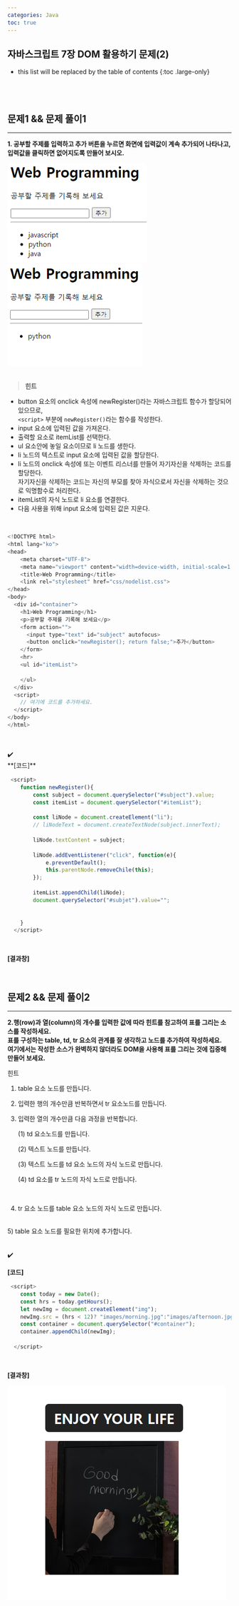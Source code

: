 ```yaml
---
categories: Java
toc: true
---
```


## 자바스크립트 7장 DOM 활용하기 문제(2) 
* this list will be replaced by the table of contents
{:toc .large-only}
  <br> 
  <br>
  <br>
  <br>
 

## 문제1 && 문제 풀이1
___
**1. 공부할 주제를 입력하고 추가 버튼을 누르면 화면에 입력값이 계속 추가되어 나타나고,** <br>
**입력값을 클릭하면 없어지도록 만들어 보시오.** <br>

![첨부1](https://github.com/YuiLoong/YuiLoong.github.io/blob/master/assets/img/0404_1.png?raw=true)
<br>
![첨부2](https://github.com/YuiLoong/YuiLoong.github.io/blob/master/assets/img/0404_2.png?raw=true)
<br>
<br>

>**힌트** <br>

 * button 요소의 onclick 속성에 newRegister()라는 자바스크립트 함수가 할당되어 있으므로, <br>
 `<script>` 부분에 `newRegister()`라는 함수를 작성한다.<br>
 * input 요소에 입력된 값을 가져온다. <br>
 * 출력할 요소로 itemList를 선택한다. <br>
 * ul 요소안에 놓일 요소이므로 li 노드를 생한다.<br>
 * li 노드의 텍스트로  input 요소에 입력된 값을 할당한다. <br>
 * li 노드의 onclick 속성에 또는 이벤트 리스너를 만들어 자기자신을 삭제하는 코드를 할당한다. <br>
   자기자신을 삭제하는 코드는 자신의 부모를 찾아 자식으로서 자신을 삭제하는 것으로 익명함수로 처리한다. <br>
 * itemList의 자식 노드로 li 요소를 연결한다. <br>
 * 다음 사용을 위해 input 요소에 입력된 값은 지운다. <br>
<br>
	 
```js
<!DOCTYPE html>
<html lang="ko">
<head>
	<meta charset="UTF-8">
	<meta name="viewport" content="width=device-width, initial-scale=1.0">
	<title>Web Programming</title>
	<link rel="stylesheet" href="css/nodelist.css">
</head>
<body>
  <div id="container">
    <h1>Web Programming</h1>
    <p>공부할 주제를 기록해 보세요</p>
    <form action="">
      <input type="text" id="subject" autofocus>
      <button onclick="newRegister(); return false;">추가</button>
    </form>
    <hr>  
    <ul id="itemList">
  
    </ul>  
  </div>
  <script>
    // 여기에 코드를 추가하세요.
  </script>
</body>
</html>
```



<br>
<br>
✔️
<br>
**[코드]** <br>


```js
 <script>
    function newRegister(){
        const subject = document.querySelector("#subject").value;
        const itemList = document.querySelector("#itemList");

        const liNode = document.createElement("li");
        // liNodeText = document.createTextNode(subject.innerText);

        liNode.textContent = subject;

        liNode.addEventListener("click", function(e){
            e.preventDefault();
            this.parentNode.removeChile(this);
        });

        itemList.appendChild(liNode);
        document.querySelector("#subjet").value="";


    }
  </script>
```
<br>

**[결과창]** <br> 

<br>

## 문제2 && 문제 풀이2
___
**2.행(row)과 열(column)의 개수를 입력한 값에 따라 힌트를 참고하여 표를 그리는 소스를 작성하세요.** <br>
**표를 구성하는 table, td, tr 요소의 관계를 잘 생각하고 노드를 추가하여 작성하세요.** <br>
**여기에서는 작성한 소스가 완벽하지 않더라도 DOM을 사용해 표를 그리는 것에 집중해 만들어 보세요.** <br>

힌트

1) table 요소 노드를 만듭니다.<br>

2) 입력한 행의 개수만큼 반복하면서 tr 요소노드를 만듭니다.<br>

3) 입력한 열의 개수만큼 다음 과정을 반복합니다.<br>

    (1) td 요소노드를 만듭니다.<br>

    (2) 텍스트 노드를 만듭니다.<br>

    (3) 텍스트 노드를 td 요소 노드의 자식 노드로 만듭니다. <br>

    (4) td 요소를 tr 노드의 자식 노드로 만듭니다. <br>
<br>

4) tr 요소 노드를 table 요소 노드의 자식 노드로 만듭니다.
<br>
5) table 요소 노드를 필요한 위치에 추가합니다.
<br>
<br>
<br>
✔️

<br>

**[코드]** <br>

```js
 <script>
    const today = new Date();
    const hrs = today.getHours();
    let newImg = document.createElement("img");
    newImg.src = (hrs < 12)? "images/morning.jpg":"images/afternoon.jpg";
    const container = document.querySelector("#container");
    container.appendChild(newImg);

  </script>
```
<br>

**[결과창]** <br>

![첨부2](https://github.com/YuiLoong/YuiLoong.github.io/blob/master/assets/img/0402_2.png?raw=true)
<br>
<br>
